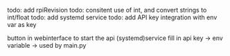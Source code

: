 todo: add rpiRevision
todo: consitent use of int, and convert strings to int/float
todo: add systemd service
todo: add API key integration with env var as key


button in webinterface to start the api (systemd)service
fill in api key -> env variable -> used by main.py